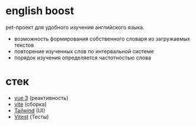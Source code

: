# english boost

pet-проект для удобного изучения английского языка.  

- возможность формирования собственного словаря из загружаемых текстов
- повторение изученных слов по интервальной системе
- порядок изучения определяется частотностью слова

# стек

- [vue 3](https://v3.ru.vuejs.org/ru/guide/introduction.html) (реактивность)
- [vite](https://vitejs.dev/guide/) (сборка)
- [Tailwind](https://tailwindcss.com/docs/guides/vite#vue) (UI)
- [Vitest](https://vitest.dev/) (Тесты)